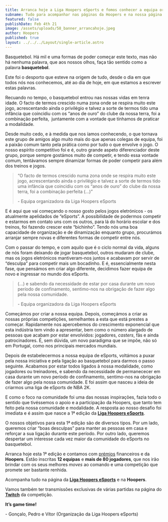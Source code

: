 ```yaml
---
title: Arranca hoje a Liga Hoopers eSports e fomos conhecer a equipa organizadora
subname: Tudo para acompanhar nas páginas da Hoopers e na nossa página de Twitch.
featured: false
publishDate: Feb 4th 21
image: /assets/uploads/58_banner_arrancahoje.jpeg
author: Hoopers
published: true
layout: ../../../Layout/single-article.astro
---
```


Basquetebol. Há mil e uma formas de poder começar este texto, mas não há nenhuma palavra, que aos nossos olhos, faça tão sentido como a palavra **basquetebol**.

Este foi o desporto que esteve na origem de tudo, desde o dia em que todos nós nos conhecemos, até ao dia de hoje, em que estamos a escrever estas palavras.

Recuando no tempo, o basquetebol entrou nas nossas vidas em tenra idade. O facto de termos crescido numa zona onde se respira muito este jogo, acrescentando ainda o privilégio e talvez a sorte de termos tido uma infância que coincidiu com os “anos de ouro” do clube da nossa terra, foi a combinação perfeita,  juntamente com a vontade que tínhamos de praticar a modalidade.

Desde muito cedo, e à medida que nos íamos conhecendo, o que tornava este grupo de amigos algo muito mais do que apenas colegas de equipa, foi a paixão comum tanto pela prática como por tudo o que envolve o jogo. O nosso espírito competitivo foi e é, outro grande aspeto diferenciador deste grupo, porque sempre gostámos muito de competir, e tendo essa vontade comum, tentávamos sempre dinamizar formas de poder competir para além dos treinos e jogos.

> “O facto de termos crescido numa zona onde se respira muito este jogo, acrescentando ainda o privilégio e talvez a sorte de termos tido uma infância que coincidiu com os “anos de ouro” do clube da nossa terra, foi a combinação perfeita (…)”
>
> \- Equipa organizadora da Liga Hoopers eSports

E é aqui que vai começando o nosso gosto pelos jogos eletrónicos - os atualmente apelidados de “eSports”. A possibilidade de podermos competir e estarmos em contato uns com os outros, para lá do horário escolar e dos treinos, foi fazendo crescer este “bichinho”. Tendo nós uma boa capacidade de organização e de dinamização enquanto grupo, procurámos arranjar sempre novas e diferentes formas de competir entre nós.

Com o passar do tempo, e com aquilo que é o ciclo normal da vida, alguns de nós foram deixando de jogar basquetebol, outros mudaram de clube, mas os jogos eletrónicos mantiveram-nos juntos e acabavam por servir de “desculpa” para competir mais um bocadinho. E é, essencialmente nesta fase, que pensámos em criar algo diferente, decidimos fazer equipa de novo e ingressar no mundo dos eSports.

> (…) e sabendo da necessidade de estar por casa durante um novo período de confinamento, sentimo-nos na obrigação de fazer algo pela nossa comunidade.
>
> \- Equipa organizadora da Liga Hoopers eSports

Começámos por criar a nossa equipa. Depois, começámos a criar as nossas próprias competições, semelhantes a esta que está prestes a começar. Rapidamente nos apercebemos do crescimento exponencial que esta indústria tem vindo a apresentar, bem como o número alargado de pessoas que acabam por estar envolvidos: jogadores, _casters_, fãs e ainda patrocinadores. É, sem dúvida, um novo paradigma que se impõe, não só em Portugal, como nos principais mercados mundiais.

Depois de estabelecermos a nossa equipa de eSports, voltámos a puxar pela nossa iniciativa e pela ligação ao basquetebol para darmos o passo seguinte. Acabamos por estar todos ligados à nossa modalidade, como jogadores ou treinadores, e sabendo da necessidade de permanececer em casa durante um novo período de confinamento, sentimo-nos na obrigação de fazer algo pela nossa comunidade. E foi assim que nasceu a ideia de criarmos uma liga de eSports de NBA 2K.

E como o foco na comunidade foi uma das nossas inspirações, fazia todo o sentido que tivéssemos o apoio e a participação da Hoopers, que tanto tem feito pela nossa comunidade e modalidade. A resposta ao nosso desafio foi imediata e é assim que nasce a 1ª edição da **[Liga Hoopers eSports](https://www.instagram.com/hoopers_esports/)**.

O nossos objetivos para esta 1ª edição são de diversos tipos. Por um lado, queremos criar “boas desculpas” para manter as pessoas em casa e reforçar a sua ligação durante este período. Por outro lado, queremos despertar um interesse cada vez maior da comunidade do eSports no basquetebol.

Arranca hoje esta 1ª edição e contamos com [prémios](https://www.instagram.com/p/CKZkV8-hBiY/) financeiros e da **Hoopers**. Estão inscritas **12 equipas** e **mais de 80 jogadores**, que nos irão brindar com os seus melhores _moves_ ao comando e uma competição que promete ser bastante renhida.

Acompanha tudo na página da **[Liga Hoopers eSports](https://www.instagram.com/hoopers_esports/)** e na **Hoopers**.

Vamos também ter transmissões exclusivas de várias partidas na página do **[Twitch](https://www.twitch.tv/hoopers_esports)** da competição.

**It’s game time!**

\- Gonçalo, Pedro e Vítor (Organização da Liga Hoopers eSports)
